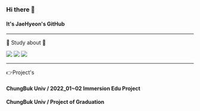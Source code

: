 ### Hi there 👋
#### It's JaeHyeon's GitHub
---
📖 Study about 📖

<img src="https://img.shields.io/badge/GitHub-000010?style=flat-square&logo=github&logoColor=181717"/> <img src="https://img.shields.io/badge/Java-000000?style=flat-square&logo=Java&logoColor=007396"/> <img src="https://img.shields.io/badge/Spring-000000?style=flat-square&logo=Spring&logoColor=6DB33F"/>

---

👉Project's

#### ChungBuk Univ / 2022_01~02 Immersion Edu Project
#### ChungBuk Univ / Project of Graduation 


<!--
**JaeHyeon-Nam/JaeHyeon-Nam** is a ✨ _special_ ✨ repository because its `README.md` (this file) appears on your GitHub profile.

Here are some ideas to get you started:

- 🔭 I’m currently working on ...
- 🌱 I’m currently learning ...
- 👯 I’m looking to collaborate on ...
- 🤔 I’m looking for help with ...
- 💬 Ask me about ...
- 📫 How to reach me: ...
- 😄 Pronouns: ...
- ⚡ Fun fact: ...
-->
